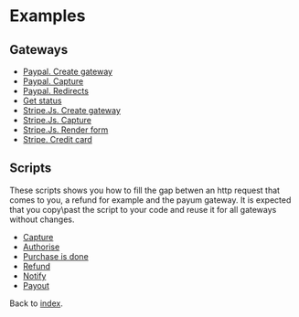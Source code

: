 # Examples

## Gateways

* [Paypal. Create gateway](1-paypal-create-gateway.md)
* [Paypal. Capture](2-paypal-capture.md)
* [Paypal. Redirects](3-paypal-redirects.md)
* [Get status](4-get-status.md)
* [Stripe.Js. Create gateway](5-stripe-js-create-gateway.md)
* [Stripe.Js. Capture](6-stripe-js-capture.md)
* [Stripe.Js. Render form](7-stripe-js-render-form.md)
* [Stripe. Credit card](8-stripe-credit-card.md)

## Scripts

These scripts shows you how to fill the gap betwen an http request that comes to you,
a refund for example and the payum gateway.
It is expected that you copy\past the script to your code and reuse it for all gateways without changes.

* [Capture](capture-script.md)
* [Authorise](authorise-script.md)
* [Purchase is done](done-script.md)
* [Refund](refund-script.md)
* [Notify](notify-script.md)
* [Payout](payout-script.md)

Back to [index](../index.md).
